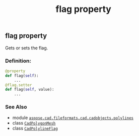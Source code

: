 ﻿---
title: flag property
second_title: Aspose.CAD for Python via .NET API References
description: 
type: docs
weight: 160
url: /aspose.cad.fileformats.cad.cadobjects.polylines/cadpolygonmesh/flag/
is_root: false
---

## flag property


Gets or sets the flag.
### Definition:
```python
@property
def flag(self):
    ...
@flag.setter
def flag(self, value):
    ...
```

### See Also
* module [`aspose.cad.fileformats.cad.cadobjects.polylines`](../../)
* class [`CadPolygonMesh`](/cad/python-net/aspose.cad.fileformats.cad.cadobjects.polylines/cadpolygonmesh)
* class [`CadPolylineFlag`](/cad/python-net/aspose.cad.fileformats.cad.cadconsts/cadpolylineflag)
